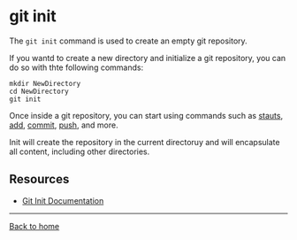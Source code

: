 # git init

The `git init` command is used to create an empty git repository. 

If you wantd to create a new directory and initialize a git repository, you can do so with thte following commands:
```
mkdir NewDirectory
cd NewDirectory
git init
```

Once inside a git repository, you can start using commands such as 
[stauts](./Status.md),
[add](./Add.md),
[commit](./Commit.md),
[push](./Push.md),
and more. 

Init will create the repository in the current directoruy and will encapsulate all content, including other directories. 

## Resources

- [Git Init Documentation](https://git-scm.com.docs/git-init)

---

[Back to home](../README.md)



